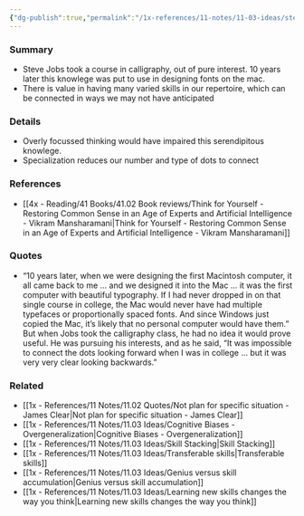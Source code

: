 ```yaml
---
{"dg-publish":true,"permalink":"/1x-references/11-notes/11-03-ideas/steve-jobs-course-in-typography-informed-later-design-for-the-mac/","title":"Steve Jobs course in typography informed later design for the mac","created":"2024-02-14T20:18:23.407+03:00","updated":"2024-02-14T20:18:23.407+03:00"}
---
```



### Summary
- Steve Jobs took a course in calligraphy, out of pure interest. 10 years later this knowlege was put to use in designing fonts on the mac.
- There is value in having many varied skills in our repertoire, which can be connected in ways we may not have anticipated

### Details
- Overly focussed thinking would have impaired this serendipitous knowlege.
- Specialization reduces our number and type of dots to connect

### References
- [[4x - Reading/41 Books/41.02 Book reviews/Think for Yourself - Restoring Common Sense in an Age of Experts and Artificial Intelligence - Vikram Mansharamani\|Think for Yourself - Restoring Common Sense in an Age of Experts and Artificial Intelligence - Vikram Mansharamani]]

### Quotes
- “10 years later, when we were designing the first Macintosh computer, it all came back to me … and we designed it into the Mac … it was the first computer with beautiful typography. If I had never dropped in on that single course in college, the Mac would never have had multiple typefaces or proportionally spaced fonts. And since Windows just copied the Mac, it’s likely that no personal computer would have them.” But when Jobs took the calligraphy class, he had no idea it would prove useful. He was pursuing his interests, and as he said, “It was impossible to connect the dots looking forward when I was in college … but it was very very clear looking backwards.”

### Related
- [[1x - References/11 Notes/11.02 Quotes/Not plan for specific situation - James Clear\|Not plan for specific situation - James Clear]]
- [[1x - References/11 Notes/11.03 Ideas/Cognitive Biases - Overgeneralization\|Cognitive Biases - Overgeneralization]]
- [[1x - References/11 Notes/11.03 Ideas/Skill Stacking\|Skill Stacking]]
- [[1x - References/11 Notes/11.03 Ideas/Transferable skills\|Transferable skills]]
- [[1x - References/11 Notes/11.03 Ideas/Genius versus skill accumulation\|Genius versus skill accumulation]]
- [[1x - References/11 Notes/11.03 Ideas/Learning new skills changes the way you think\|Learning new skills changes the way you think]]
